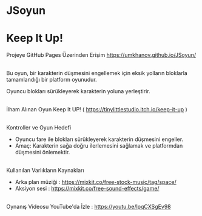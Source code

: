 # JSoyun
# Keep It Up!

Projeye GitHub Pages Üzerinden Erişim
https://umkhanov.github.io/JSoyun/
<br><br>

Bu oyun, bir karakterin düşmesini engellemek için eksik yolların bloklarla tamamlandığı bir platform oyunudur. 

Oyuncu blokları sürükleyerek karakterin yoluna yerleştirir.
<br><br>

İlham Alınan Oyun 
Keep It UP!  ( https://tinylittlestudio.itch.io/keep-it-up )
<br><br>

Kontroller ve Oyun Hedefi
- Oyuncu fare ile blokları sürükleyerek karakterin düşmesini engeller.
- Amaç: Karakterin sağa doğru ilerlemesini sağlamak ve platformdan düşmesini önlemektir.
<br><br>

Kullanılan Varlıkların Kaynakları
- Arka plan müziği : https://mixkit.co/free-stock-music/tag/space/
- Aksiyon sesi : https://mixkit.co/free-sound-effects/game/
<br><br>

Oynanış Videosu
YouTube'da İzle : https://youtu.be/lpqCXSgEv98
